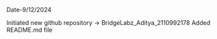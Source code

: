Date-9/12/2024

Initiated new github repository -> BridgeLabz_Aditya_2110992178
Added README.md file


